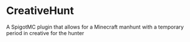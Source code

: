# CreativeHunt
A SpigotMC plugin that allows for a Minecraft manhunt with a temporary period in creative for the hunter
